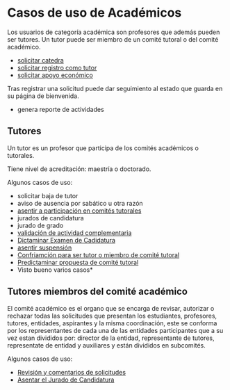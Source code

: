 # Casos de uso de Académicos

Los usuarios de categoría académica son profesores que además pueden
ser tutores. Un tutor puede ser miembro de un comité tutoral o del
comité académico.

- [solicitar catedra](solicitar_catedra.md)
- [solicitar registro como tutor](solicitar_tutoria.md)
- [solicitar apoyo económico](solicitud_de_apoyo_economico.md)

Tras registrar una solicitud puede dar seguimiento al estado que
guarda en su página de bienvenida.

- genera reporte de actividades

## Tutores

Un tutor es un profesor que participa de los comités académicos o
tutorales.

Tiene nivel de acreditación: maestría o doctorado.

Algunos casos de uso:

- solicitar baja de tutor
- aviso de ausencia por sabático u otra razón
- [asentir a participación en comités tutorales](respuesta_a_la_solicitud_del_alumno.md)
- jurados de candidatura
- jurado de grado
- [validación de actividad complementaria](validacion_actividad_complementaria.md)
- [Dictaminar Examen de Cadidatura](secretario_dictamina_la_evaluacion_de_candidatura.md)
- [asentir suspensión](asentir_suspensión.md)
- [Confriamción para ser tutor o miembro de comité tutoral](confirmacion_para_ser_tutor.md)
- [Predictaminar propuesta de comité tutoral](predictaminar_propuesta_comitetutoral.md)
- Visto bueno varios casos*

## Tutores miembros del comité académico

El comité académico es el organo que se encarga de revisar, autorizar o rechazar todas las solicitudes que presentan los estudiantes, profesores, tutores, entidades, aspirantes y la misma coordinación, este se conforma por los representantes de cada una de las entidades participantes que a su vez estan divididos por: director de la entidad, representante de tutores, representate de entidad y auxiliares  y están divididos en subcomités.

Algunos casos de uso:
- [Revisión y comentarios de solicitudes](revision_comentarios_solicitudes.md)
- [Asentar el Jurado de Candidatura](jurado_candidatura.md)

